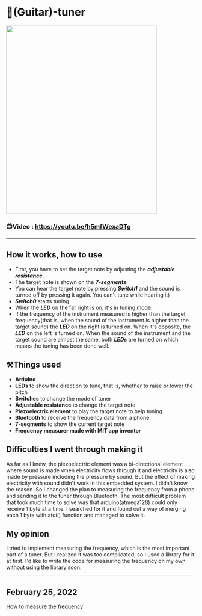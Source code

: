 # 🎹(Guitar)-tuner

<img src="https://user-images.githubusercontent.com/67142421/148652185-68497dea-50c6-4090-aba9-56ea0dacf683.jpg" width="400" height="500">

### 📺Video : https://youtu.be/h5mfWexaDTg
---
## How it works, how to use
* First, you have to set the target note by adjusting the ***adjustable resistance***.
* The target note is shown on the ***7-segments***.
* You can hear the target note by pressing ***Switch1*** and the sound is turned off by pressing it again. You can't tune while hearing it)
* ***Switch0*** starts tuning
* When the ***LED*** on the far right is on, it's in tuning mode.
* If the frequency of the instrument measured is higher than the target frequency(that is, when the sound of the instrument is higher than the target sound) the ***LED*** on the right is turned on. When it's opposite, the ***LED*** on the left is turned on. When the sound of the instrument and the target sound are almost the same, both ***LEDs*** are turned on which means the tuning has been done well.

## ⚒️Things used
* **Arduino**
* **LEDs** to show the direction to tune, that is, whether to raise or lower the pitch
* **Switches** to change the mode of tuner
* **Adjustable resistance** to change the target note
* **Piezoelectric element** to play the target note to help tuning
* **Bluetooth** to receive the frequency data from a phone
* **7-segments** to show the current target note
* **Frequency measurer made with MIT app inventor**

## Difficulties I went through making it
As far as I knew, the piezoelectric element was a bi-directional element where sound is made when electricity flows through it and electricity is also made by pressure including the pressure by sound. But the effect of making electricity with sound didn't work in this embedded system. I didn't know the reason. So I changed the plan to measuring the frequency from a phone and sending it to the tuner through Bluetooth.
The most difficult problem that took much time to solve was that arduino(atmega128) could only receive 1 byte at a time. I searched for it and found out a way of merging each 1 byte with atoi() function and managed to solve it.

## My opinion
I tried to implement measuring the frequency, which is the most important part of a tuner. But I realized it was too complicated, so I used a library for it at first. I'd like to write the code for measuring the frequency on my own without using the library soon.

---
## February 25, 2022
[How to measure the frequency](https://github.com/vacu9708/Signal-processing/tree/main/Fourier%20transform)
